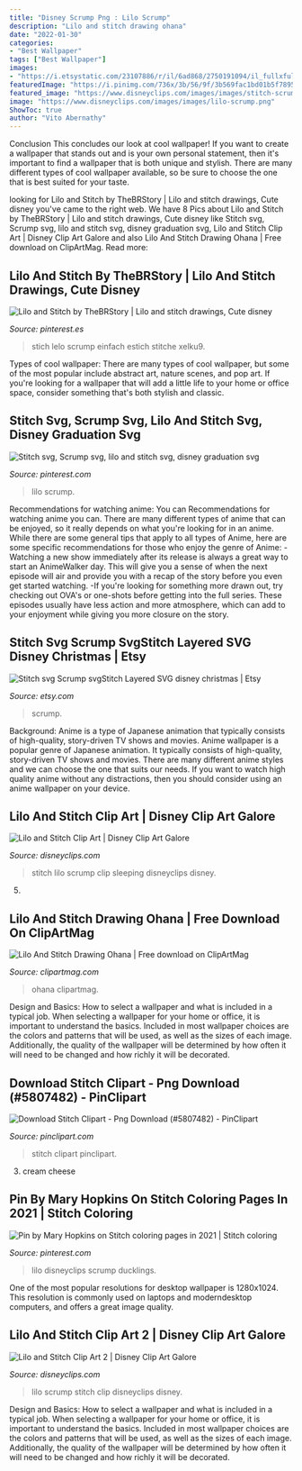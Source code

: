 ```yaml
---
title: "Disney Scrump Png : Lilo Scrump"
description: "Lilo and stitch drawing ohana"
date: "2022-01-30"
categories:
- "Best Wallpaper"
tags: ["Best Wallpaper"]
images:
- "https://i.etsystatic.com/23107886/r/il/6ad868/2750191094/il_fullxfull.2750191094_74j1.jpg"
featuredImage: "https://i.pinimg.com/736x/3b/56/9f/3b569fac1bd01b5f789594f1842ba878.jpg"
featured_image: "https://www.disneyclips.com/images/images/stitch-scrump.png"
image: "https://www.disneyclips.com/images/images/lilo-scrump.png"
ShowToc: true
author: "Vito Abernathy"
---
```



Conclusion
This concludes our look at cool wallpaper! If you want to create a wallpaper that stands out and is your own personal statement, then it's important to find a wallpaper that is both unique and stylish. There are many different types of cool wallpaper available, so be sure to choose the one that is best suited for your taste.

	

		
looking for Lilo and Stitch by TheBRStory | Lilo and stitch drawings, Cute disney you've came to the right web. We have 8 Pics about Lilo and Stitch by TheBRStory | Lilo and stitch drawings, Cute disney like Stitch svg, Scrump svg, lilo and stitch svg, disney graduation svg, Lilo and Stitch Clip Art | Disney Clip Art Galore and also Lilo And Stitch Drawing Ohana | Free download on ClipArtMag. Read more:
		
    
## Lilo And Stitch By TheBRStory | Lilo And Stitch Drawings, Cute Disney

<img loading=lazy src="https://i.pinimg.com/736x/3b/56/9f/3b569fac1bd01b5f789594f1842ba878.jpg" onerror="this.onerror=null;this.src='https://tse3.mm.bing.net/th?id=OIP.ZPiByeTMZSss2A-Gmsm1IgHaKd&amp;pid=15.1';" alt="Lilo and Stitch by TheBRStory | Lilo and stitch drawings, Cute disney">

_Source: pinterest.es_

>stich lelo scrump einfach estich stitche xelku9. 

	

Types of cool wallpaper:
There are many types of cool wallpaper, but some of the most popular include abstract art, nature scenes, and pop art. If you're looking for a wallpaper that will add a little life to your home or office space, consider something that's both stylish and classic.

    
## Stitch Svg, Scrump Svg, Lilo And Stitch Svg, Disney Graduation Svg

<img loading=lazy src="https://i.pinimg.com/originals/dc/93/db/dc93dbebce7c01db9ed25b75b1b434be.jpg" onerror="this.onerror=null;this.src='https://tse3.mm.bing.net/th?id=OIP.uyhNz8oDQwtLLK1XL1SlhgHaF7&amp;pid=15.1';" alt="Stitch svg, Scrump svg, lilo and stitch svg, disney graduation svg">

_Source: pinterest.com_

>lilo scrump. 

	

Recommendations for watching anime: You can
Recommendations for watching anime you can. There are many different types of anime that can be enjoyed, so it really depends on what you're looking for in an anime. While there are some general tips that apply to all types of Anime, here are some specific recommendations for those who enjoy the genre of Anime: 
-Watching a new show immediately after its release is always a great way to start an AnimeWalker day. This will give you a sense of when the next episode will air and provide you with a recap of the story before you even get started watching. 
-If you're looking for something more drawn out, try checking out OVA's or one-shots before getting into the full series. These episodes usually have less action and more atmosphere, which can add to your enjoyment while giving you more closure on the story.

    
## Stitch Svg Scrump SvgStitch Layered SVG Disney Christmas | Etsy

<img loading=lazy src="https://i.etsystatic.com/23107886/r/il/6ad868/2750191094/il_fullxfull.2750191094_74j1.jpg" onerror="this.onerror=null;this.src='https://tse1.mm.bing.net/th?id=OIP.i-yIlXCn_e2y8r5CwG1YagHaHa&amp;pid=15.1';" alt="Stitch svg Scrump svgStitch Layered SVG disney christmas | Etsy">

_Source: etsy.com_

>scrump. 

	

Background: Anime is a type of Japanese animation that typically consists of high-quality, story-driven TV shows and movies.
Anime wallpaper is a popular genre of Japanese animation. It typically consists of high-quality, story-driven TV shows and movies. There are many different anime styles and we can choose the one that suits our needs. If you want to watch high quality anime without any distractions, then you should consider using an anime wallpaper on your device.

    
## Lilo And Stitch Clip Art | Disney Clip Art Galore

<img loading=lazy src="https://www.disneyclips.com/images/images/stitch-scrump.png" onerror="this.onerror=null;this.src='https://tse4.mm.bing.net/th?id=OIP.GrM3JuddLJfCMK-u51xoAgHaFD&amp;pid=15.1';" alt="Lilo and Stitch Clip Art | Disney Clip Art Galore">

_Source: disneyclips.com_

>stitch lilo scrump clip sleeping disneyclips disney. 

	

5.

    
## Lilo And Stitch Drawing Ohana | Free Download On ClipArtMag

<img loading=lazy src="http://clipartmag.com/image/lilo-and-stitch-drawing-ohana-32.png" onerror="this.onerror=null;this.src='https://tse1.mm.bing.net/th?id=OIP.BHceLKUcO7axbuXHV4GcqAHaKZ&amp;pid=15.1';" alt="Lilo And Stitch Drawing Ohana | Free download on ClipArtMag">

_Source: clipartmag.com_

>ohana clipartmag. 

	

Design and Basics: How to select a wallpaper and what is included in a typical job.
When selecting a wallpaper for your home or office, it is important to understand the basics. Included in most wallpaper choices are the colors and patterns that will be used, as well as the sizes of each image. Additionally, the quality of the wallpaper will be determined by how often it will need to be changed and how richly it will be decorated.

    
## Download Stitch Clipart - Png Download (#5807482) - PinClipart

<img loading=lazy src="https://www.pinclipart.com/picdir/middle/580-5807482_stitch-clipart.png" onerror="this.onerror=null;this.src='https://tse1.mm.bing.net/th?id=OIP.LyjoNNO5rRBGI4QSzKT-ZwHaJL&amp;pid=15.1';" alt="Download Stitch Clipart - Png Download (#5807482) - PinClipart">

_Source: pinclipart.com_

>stitch clipart pinclipart. 

	

3. cream cheese 

    
## Pin By Mary Hopkins On Stitch Coloring Pages In 2021 | Stitch Coloring

<img loading=lazy src="https://www.disneyclips.com/funstuff/images/stitch-coloring6.png" onerror="this.onerror=null;this.src='https://tse3.mm.bing.net/th?id=OIP.BOP3MxIrFYkpV2j8QAJqoQHaFy&amp;pid=15.1';" alt="Pin by Mary Hopkins on Stitch coloring pages in 2021 | Stitch coloring">

_Source: pinterest.com_

>lilo disneyclips scrump ducklings. 

	

One of the most popular resolutions for desktop wallpaper is 1280x1024. This resolution is commonly used on laptops and moderndesktop computers, and offers a great image quality.

    
## Lilo And Stitch Clip Art 2 | Disney Clip Art Galore

<img loading=lazy src="https://www.disneyclips.com/images/images/lilo-scrump.png" onerror="this.onerror=null;this.src='https://tse1.mm.bing.net/th?id=OIP.tt7N6Bvu3DgwyFBVJ_5ZPQAAAA&amp;pid=15.1';" alt="Lilo and Stitch Clip Art 2 | Disney Clip Art Galore">

_Source: disneyclips.com_

>lilo scrump stitch clip disneyclips disney. 

	

Design and Basics: How to select a wallpaper and what is included in a typical job.
When selecting a wallpaper for your home or office, it is important to understand the basics. Included in most wallpaper choices are the colors and patterns that will be used, as well as the sizes of each image. Additionally, the quality of the wallpaper will be determined by how often it will need to be changed and how richly it will be decorated.

